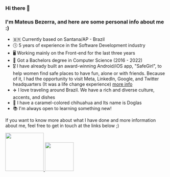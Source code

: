 ### Hi there 👋

### I'm Mateus Bezerra, and here are some personal info about me :)

- 🇧🇷 Currently based on Santana/AP - Brazil
- 🕔 5 years of experience in the Software Development industry
- 🖥 Working mainly on the Front-end for the last three years
- 📜 Got a Bachelors degree in Computer Science (2016 - 2022)
- 🎖 I have already built an award-winning Android/iOS app, "SafeGirl", to help women find safe places to have fun, alone or with friends. Because of it, I had the opportunity to visit Meta, LinkedIn, Google, and Twitter headquarters (It was a life change experience) [more info](https://www-institutoclaro-org-br.translate.goog/nossas-novidades/participantes-da-7a-edicao-do-campus-mobile-criam-app-para-combater-assedio-contra-mulheres/?_x_tr_sl=auto&_x_tr_tl=en&_x_tr_hl=en-US&_x_tr_pto=wapp
)
- ✈️ I love traveling around Brazil. We have a rich and diverse culture, accents, and dishes
- 🐶 I have a caramel-colored chihuahua and Its name is Doglas
- 📚 I'm always open to learning something new!


If you want to know more about what I have done and more information about me, feel free to get in touch at the links below ;)


<a href="https://www.linkedin.com/in/mateusbzerra/?locale=en_US" target="_blank">
  <img style="width: 120px" src="https://img.shields.io/badge/LinkedIn-blue?style=for-the-badge&logo=linkedin" />
</a>

<a href="mailto:dev@mateusbzerra.com" target="_blank">
  <img style="width: 90px" src="https://img.shields.io/badge/Email-blue?style=for-the-badge&logo=mail.ru" />
</a>


